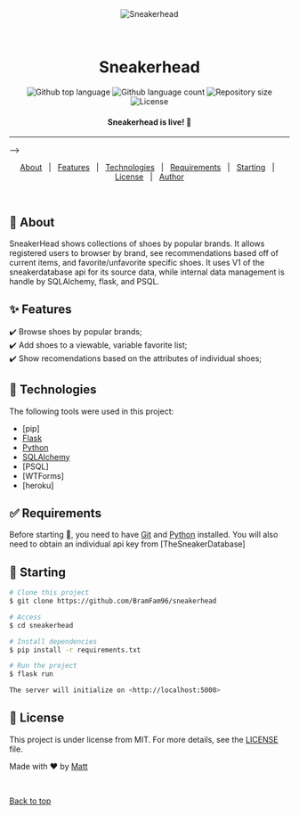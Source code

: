 <div align="center" id="top"> 
  <img src="./.github/app.gif" alt="Sneakerhead" />

&#xa0;

  <!-- <a href="https://sneakerhead.netlify.app">Demo</a> -->
</div>

<h1 align="center">Sneakerhead</h1>

<p align="center">
  <img alt="Github top language" src="https://img.shields.io/github/languages/top/BramFam96/sneakerhead?color=56BEB8">

  <img alt="Github language count" src="https://img.shields.io/github/languages/count/BramFam96/sneakerhead?color=56BEB8">

  <img alt="Repository size" src="https://img.shields.io/github/repo-size/BramFam96/sneakerhead?color=56BEB8">

  <img alt="License" src="https://img.shields.io/github/license/BramFam96/sneakerhead?color=56BEB8">

  <!-- <img alt="Github issues" src="https://img.shields.io/github/issues/{{YOUR_GITHUB_USERNAME}}/sneakerhead?color=56BEB8" /> -->

  <!-- <img alt="Github forks" src="https://img.shields.io/github/forks/{{YOUR_GITHUB_USERNAME}}/sneakerhead?color=56BEB8" /> -->

  <!-- <img alt="Github stars" src="https://img.shields.io/github/stars/{{YOUR_GITHUB_USERNAME}}/sneakerhead?color=56BEB8" /> -->
</p>

<!-- Status -->

<h4 align="center"> 
	Sneakerhead is live! 🚀 
</h4>

<hr> -->

<p align="center">
  <a href="#dart-about">About</a> &#xa0; | &#xa0; 
  <a href="#sparkles-features">Features</a> &#xa0; | &#xa0;
  <a href="#rocket-technologies">Technologies</a> &#xa0; | &#xa0;
  <a href="#white_check_mark-requirements">Requirements</a> &#xa0; | &#xa0;
  <a href="#checkered_flag-starting">Starting</a> &#xa0; | &#xa0;
  <a href="#memo-license">License</a> &#xa0; | &#xa0;
  <a href="https://github.com/{{YOUR_GITHUB_USERNAME}}" target="_blank">Author</a>
</p>

<br>

## :dart: About

SneakerHead shows collections of shoes by popular brands. It allows registered users to browser by brand, see recommendations based off of current items, and favorite/unfavorite specific shoes.
It uses V1 of the sneakerdatabase api for its source data, while internal data management is handle by SQLAlchemy, flask, and PSQL.

## :sparkles: Features

:heavy_check_mark: Browse shoes by popular brands;\
:heavy_check_mark: Add shoes to a viewable, variable favorite list;\
:heavy_check_mark: Show recomendations based on the attributes of individual shoes;

## :rocket: Technologies

The following tools were used in this project:

- [pip]
- [Flask](https://expo.io/)
- [Python](https://nodejs.org/en/)
- [SQLAlchemy](https://pt-br.reactjs.org/)
- [PSQL]
- [WTForms]
- [heroku]

## :white_check_mark: Requirements

Before starting :checkered_flag:, you need to have [Git](https://git-scm.com) and [Python](https://nodejs.org/en/) installed.
You will also need to obtain an individual api key from [TheSneakerDatabase]

## :checkered_flag: Starting

```bash
# Clone this project
$ git clone https://github.com/BramFam96/sneakerhead

# Access
$ cd sneakerhead

# Install dependencies
$ pip install -r requirements.txt

# Run the project
$ flask run

The server will initialize on <http://localhost:5000>
```

## :memo: License

This project is under license from MIT. For more details, see the [LICENSE](LICENSE.md) file.

Made with :heart: by <a href="https://github.com/BramFam96" target="_blank">Matt</a>

&#xa0;

<a href="#top">Back to top</a>
